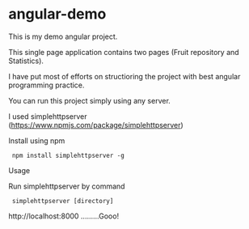 # angular-demo 

This is my demo angular project.

This single page application contains two pages (Fruit repository and Statistics).

I have put most of efforts on structioring the project with best angular programming practice.

You can run this project simply using any server.

I used simplehttpserver (https://www.npmjs.com/package/simplehttpserver)

Install using npm

  <code>  npm install simplehttpserver -g </code>

Usage

Run simplehttpserver by command

 <code> simplehttpserver [directory] </code>
 
 http://localhost:8000   .........Gooo!
